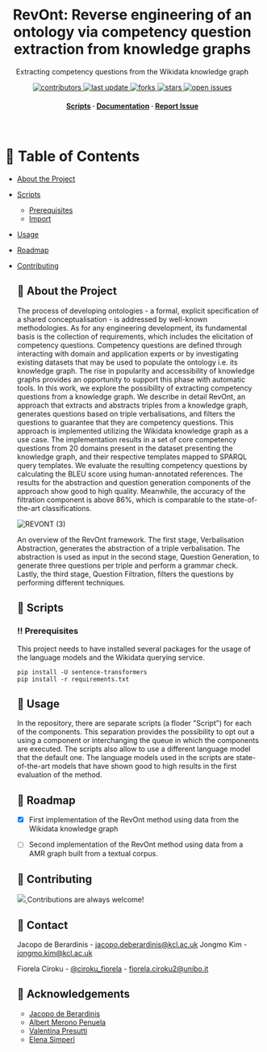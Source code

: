 <div align="center">

 <!-- <img src="Materials/Ciroku (2).png" alt="logo" width="200" height="auto" /> -->
  <h1>RevOnt: Reverse engineering of an ontology via competency question extraction from knowledge graphs</h1>
  
  <p>
    Extracting competency questions from the Wikidata knowledge graph
  </p>
  
  
<!-- Badges -->
<p>
  <a href="https://github.com/FiorelaCiroku/Ontology-Reverse-Engineering/graphs/contributors">
    <img src="https://img.shields.io/github/contributors/Louis3797/awesome-readme-template" alt="contributors" />
  </a>
  <a href="">
    <img src="https://img.shields.io/github/last-commit/FiorelaCiroku/Ontology-Reverse-Engineering" alt="last update" />
  </a>
  <a href="https://github.com/FiorelaCiroku/Ontology-Reverse-Engineering/network/members">
    <img src="https://img.shields.io/github/forks/FiorelaCiroku/Ontology-Reverse-Engineering" alt="forks" />
  </a>
  <a href="https://github.com/FiorelaCiroku/Ontology-Reverse-Engineering/stargazers">
    <img src="https://img.shields.io/github/stars/FiorelaCiroku/Ontology-Reverse-Engineering" alt="stars" />
  </a>
  <a href="https://github.com/FiorelaCiroku/Ontology-Reverse-Engineering/issues/">
    <img src="https://img.shields.io/github/issues/FiorelaCiroku/Ontology-Reverse-Engineering" alt="open issues" />
  </a>
  <!--<a href="https://github.com/FiorelaCiroku/Ontology-Reverse-Engineering/blob/master/LICENSE">
    <img src="https://img.shields.io/github/license/Louis3797/awesome-readme-template.svg" alt="license" /> 
  </a> -->
</p>
   
<h4>
    <a href="https://github.com/FiorelaCiroku/RevOnt/tree/main/Scripts">Scripts</a>
  <span> · </span>
    <a href="https://github.com/FiorelaCiroku/RevOnt/blob/main/README.md">Documentation</a>
  <span> · </span>
    <a href="https://github.com/FiorelaCiroku/RevOnt/issues">Report Issue</a>
  </h4>
</div>

<br />

<!-- Table of Contents -->
# :notebook_with_decorative_cover: Table of Contents

- [About the Project](#star2-about-the-project)

- [Scripts](#toolbox-scripts)

  * [Prerequisites](#bangbang-prerequisites)
  * [Import](#gear-import)

- [Usage](#eyes-usage)
- [Roadmap](#compass-roadmap)
- [Contributing](#wave-contributing)
   <!--- * [Code of Conduct](#scroll-code-of-conduct)
- [FAQ](#grey_question-faq)
- [License](#warning-license)-->
- [Contact](#handshake-contact)
- [Acknowledgements](#gem-acknowledgements)

  

<!-- About the Project -->
## :star2: About the Project

The process of developing ontologies - a formal, explicit specification of a shared conceptualisation - is addressed by well-known methodologies. 
As for any engineering development, its fundamental basis is the collection of requirements, which includes the elicitation of competency questions. Competency questions are defined through interacting with domain and application experts or by investigating existing datasets that may be used to populate the ontology i.e. its knowledge graph. The rise in popularity and accessibility of knowledge graphs provides an opportunity to support this phase with automatic tools. In this work, we explore the possibility of extracting competency questions from a knowledge graph. We describe in detail RevOnt, an approach that extracts and abstracts triples from a knowledge graph, generates questions based on triple verbalisations, and filters the questions to guarantee that they are competency questions. This approach is implemented utilizing the Wikidata knowledge graph as a use case. The implementation results in a set of core competency questions from 20 domains present in the dataset presenting the knowledge graph, and their respective templates mapped to SPARQL query templates. We evaluate the resulting competency questions by calculating the BLEU score using human-annotated references. The results for the abstraction and question generation components of the approach show good to high quality. Meanwhile, the accuracy of the filtration component is above 86\%, which is comparable to the state-of-the-art classifications. 

![REVONT (3)](https://user-images.githubusercontent.com/12375920/210616161-9105a046-c809-4182-beb6-5ef4556ec101.png)

An overview of the RevOnt framework. The first stage, Verbalisation Abstraction, generates the abstraction of a triple verbalisation. The abstraction is used as input in the second stage, Question Generation, to generate three questions per triple and perform a grammar check. Lastly, the third stage, Question Filtration, filters the questions by performing different techniques.

<!-- Scripts -->
## 	:toolbox: Scripts

<!-- Prerequisites -->
### :bangbang: Prerequisites

This project needs to have installed several packages for the usage of the language models and the Wikidata querying service.

```
pip install -U sentence-transformers
pip install -r requirements.txt
```
<!-- Usage -->
## :eyes: Usage

In the repository, there are separate scripts (a floder "Script") for each of the components. This separation provides the possibility to opt out a using a component or interchanging the queue in which the components are executed. The scripts also allow to use a different language model that the default one. The language models used in the scripts are state-of-the-art models that have shown good to high results in the first evaluation of the method.


<!-- Roadmap -->
## :compass: Roadmap

* [x] First implementation of the RevOnt method using data from the Wikidata knowledge graph
* [ ] Second implementation of the RevOnt method using data from a AMR graph built from a textual corpus. 


<!-- Contributing -->
## :wave: Contributing

<a href="https://github.com/Louis3797/awesome-readme-template/graphs/contributors">
  <img src="https://contrib.rocks/image?repo=Louis3797/awesome-readme-template" />
</a>
Contributions are always welcome!


<!-- Code of Conduct 
### :scroll: Code of Conduct

Please read the [Code of Conduct](https://github.com/Louis3797/awesome-readme-template/blob/master/CODE_OF_CONDUCT.md)

<!-- FAQ 
## :grey_question: FAQ

- Question 1

  + Answer 1

- Question 2

  + Answer 2
-->

<!-- License 
## :warning: License

Distributed under the no License. See LICENSE.txt for more information.
-->

<!-- Contact -->
## :handshake: Contact

Jacopo de Berardinis - jacopo.deberardinis@kcl.ac.uk
Jongmo Kim - jongmo.kim@kcl.ac.uk

Fiorela Ciroku - [@ciroku_fiorela](https://twitter.com/ciroku_fiorela) - fiorela.ciroku2@unibo.it



<!-- Acknowledgments -->
## :gem: Acknowledgements

 - [Jacopo de Berardinis](https://www.kcl.ac.uk/people/jacopo-de-berardinis)
 - [Albert Merono Penuela](https://www.kcl.ac.uk/people/albert-merono-penuela-1)
 - [Valentina Presutti](https://www.unibo.it/sitoweb/valentina.presutti/en)
 - [Elena Simperl](https://www.kcl.ac.uk/people/elena-simperl)
